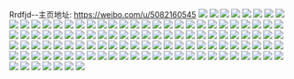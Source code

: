 Rrdfjd--主页地址: https://weibo.com/u/5082160545 
![](https://wx4.sinaimg.cn/mw2000/005xWe7nly1h94h13be4wj31o0280u0x.jpg) 
![](https://wx4.sinaimg.cn/mw2000/005xWe7nly1h94h13rgfkj30u01hcn7q.jpg) 
![](https://wx4.sinaimg.cn/mw2000/005xWe7nly1h94h13zbr9j30zk1bf148.jpg) 
![](https://wx4.sinaimg.cn/mw2000/005xWe7nly1h94h14a9xoj30u01k0gqc.jpg) 
![](https://wx4.sinaimg.cn/mw2000/005xWe7nly1h94h14m9tlj30tg1la0yn.jpg) 
![](https://wx4.sinaimg.cn/mw2000/005xWe7nly1h94h14wwawj30ts18ndjs.jpg) 
![](https://wx4.sinaimg.cn/mw2000/005xWe7nly1h8vn33ouckj32eo37kb2c.jpg) 
![](https://wx4.sinaimg.cn/mw2000/005xWe7nly1h8vn31w9myj31o0280x6q.jpg) 
![](https://wx4.sinaimg.cn/mw2000/005xWe7nly1h8hts439icj32c0340kjm.jpg) 
![](https://wx4.sinaimg.cn/mw2000/005xWe7nly1h8hts2jds8j326g26g1kx.jpg) 
![](https://wx4.sinaimg.cn/mw2000/005xWe7nly1h8hts1rho6j325k2vg1ky.jpg) 
![](https://wx4.sinaimg.cn/mw2000/005xWe7nly1h8hts4xmuyj30zh1s7wyr.jpg) 
![](https://wx4.sinaimg.cn/mw2000/005xWe7nly1h8hts5umamj32c03401ky.jpg) 
![](https://wx4.sinaimg.cn/mw2000/005xWe7nly1h8hts6ktl0j32c03401ky.jpg) 
![](https://wx4.sinaimg.cn/mw2000/005xWe7nly1h55j2ixfw5j32482tn7wi.jpg) 
![](https://wx4.sinaimg.cn/mw2000/005xWe7nly1h55j2jun74j323h2snnpd.jpg) 
![](https://wx4.sinaimg.cn/mw2000/005xWe7nly1h55j2htn4qj323j2sqx6p.jpg) 
![](https://wx4.sinaimg.cn/mw2000/005xWe7nly1h55j2esrikj32c0340kjm.jpg) 
![](https://wx4.sinaimg.cn/mw2000/005xWe7nly1h55j2g57agj31o0280x6p.jpg) 
![](https://wx4.sinaimg.cn/mw2000/005xWe7nly1h55j2k7fe6j30zk1ig7ce.jpg) 
![](https://wx4.sinaimg.cn/mw2000/005xWe7nly1h55j2lq4slj329u2r7x6p.jpg) 
![](https://wx4.sinaimg.cn/mw2000/005xWe7nly1h2zk8e24trj30u0140n47.jpg) 
![](https://wx4.sinaimg.cn/mw2000/005xWe7nly1gzmjsf6zj0j315o1d94qp.jpg) 
![](https://wx4.sinaimg.cn/mw2000/005xWe7nly1gzmjsje99rj3340340e83.jpg) 
![](https://wx4.sinaimg.cn/mw2000/005xWe7nly1gziz7nclhpj30ve12h7jh.jpg) 
![](https://wx4.sinaimg.cn/mw2000/005xWe7nly1gymxfr9dx2j32c0340x6s.jpg) 
![](https://wx4.sinaimg.cn/mw2000/005xWe7nly1gymxfsz7t9j33402c0e84.jpg) 
![](https://wx4.sinaimg.cn/mw2000/005xWe7nly1gymxfpmkp6j32c0340u11.jpg) 
![](https://wx4.sinaimg.cn/mw2000/005xWe7nly1gylggosqorj31jk220kfa.jpg) 
![](https://wx4.sinaimg.cn/mw2000/005xWe7nly1gylggnx9d4j31jk1xwh2v.jpg) 
![](https://wx4.sinaimg.cn/mw2000/005xWe7nly1gylggn5r08j31jk220hbs.jpg) 
![](https://wx4.sinaimg.cn/mw2000/005xWe7nly1gx93xh1wo9j32uv2551kz.jpg) 
![](https://wx4.sinaimg.cn/mw2000/005xWe7nly1gx93xi1jgjj313c1ggx15.jpg) 
![](https://wx4.sinaimg.cn/mw2000/005xWe7nly1gx93xj6wpgj32ig1vue82.jpg) 
![](https://wx4.sinaimg.cn/mw2000/005xWe7nly1gx4phfq7hbj32v825fb2d.jpg) 
![](https://wx4.sinaimg.cn/mw2000/005xWe7nly1gx4pgxy7ufj31xj2kpu0y.jpg) 
![](https://wx4.sinaimg.cn/mw2000/005xWe7nly1gwrnou8f37j32802yox6s.jpg) 
![](https://wx4.sinaimg.cn/mw2000/005xWe7nly1gwrnoq90tkj315o1jk7wh.jpg) 
![](https://wx4.sinaimg.cn/mw2000/005xWe7nly1gwa0jfehxcj32c033yb2b.jpg) 
![](https://wx4.sinaimg.cn/mw2000/005xWe7nly1gwa0ji2sj4j33402c0u0y.jpg) 
![](https://wx4.sinaimg.cn/mw2000/005xWe7nly1gwa0jbj3cbj32c0340e84.jpg) 
![](https://wx4.sinaimg.cn/mw2000/005xWe7nly1gwa0j7vjflj32bn2cme82.jpg) 
![](https://wx4.sinaimg.cn/mw2000/005xWe7nly1gw2elz1fdgj31o0280npe.jpg) 
![](https://wx4.sinaimg.cn/mw2000/005xWe7nly1gw2elxf3zrj32162164qq.jpg) 
![](https://wx4.sinaimg.cn/mw2000/005xWe7nly1gvuc15h6pej32c0340u0y.jpg) 
![](https://wx4.sinaimg.cn/mw2000/005xWe7nly1gvndb2gjhjj619s0prqcg02.jpg) 
![](https://wx4.sinaimg.cn/mw2000/005xWe7nly1gvkxn2accij620x2okqv602.jpg) 
![](https://wx4.sinaimg.cn/mw2000/005xWe7nly1gvkxn3re9hj60jt0qkjxp02.jpg) 
![](https://wx4.sinaimg.cn/mw2000/005xWe7nly1guzvueybmnj629w317npf02.jpg) 
![](https://wx4.sinaimg.cn/mw2000/005xWe7nly1grbr2fm1fhj32c0340b29.jpg) 
![](https://wx4.sinaimg.cn/mw2000/005xWe7nly1grbr2jje56j32c03404qr.jpg) 
![](https://wx4.sinaimg.cn/mw2000/005xWe7nly1gqtr5h5xh9j32o320s7wi.jpg) 
![](https://wx4.sinaimg.cn/mw2000/005xWe7nly1gqtr5hrf7fj32zy28yhb3.jpg) 
![](https://wx4.sinaimg.cn/mw2000/005xWe7nly1gqtr5lfzeej32pv21e1kz.jpg) 
![](https://wx4.sinaimg.cn/mw2000/005xWe7nly1gqtr5m99x6j32c02n57wh.jpg) 
![](https://wx4.sinaimg.cn/mw2000/005xWe7nly1gqhu4b0khhj313o1hy1kx.jpg) 
![](https://wx4.sinaimg.cn/mw2000/005xWe7nly1gqhu4g3gmvj31o02801ky.jpg) 
![](https://wx4.sinaimg.cn/mw2000/005xWe7nly1gqhu4evat5j31o0280u0x.jpg) 
![](https://wx4.sinaimg.cn/mw2000/005xWe7nly1gqhu4cqp2qj31o0280npe.jpg) 
![](https://wx4.sinaimg.cn/mw2000/005xWe7nly1gqhu50xfbtj33402c0x6p.jpg) 
![](https://wx4.sinaimg.cn/mw2000/005xWe7nly1gqhu4dqt77j31o0280x6p.jpg) 
![](https://wx4.sinaimg.cn/mw2000/005xWe7nly1gol0ny67ekj31o01o07wj.jpg) 
![](https://wx4.sinaimg.cn/mw2000/005xWe7ngy1gikr42qdxij32gy1upqv5.jpg) 
![](https://wx4.sinaimg.cn/mw2000/005xWe7ngy1gikr5uqmykj31o01o0u0x.jpg) 
![](https://wx4.sinaimg.cn/mw2000/005xWe7ngy1gikr41gckpj30u00mi7dl.jpg) 
![](https://wx4.sinaimg.cn/mw2000/005xWe7ngy1gikr40rygrj32ax32k7wj.jpg) 
![](https://wx4.sinaimg.cn/mw2000/005xWe7ngy1ggixelbxhfj30yi0yite9.jpg) 
![](https://wx4.sinaimg.cn/mw2000/005xWe7nly1gcdjvy4y6kj32c02c0npe.jpg) 
![](https://wx4.sinaimg.cn/mw2000/005xWe7nly1gcdjvqrx61j32c02c07wi.jpg) 
![](https://wx4.sinaimg.cn/mw2000/005xWe7nly1gbezodto02j315o279e45.jpg) 
![](https://wx4.sinaimg.cn/mw2000/005xWe7nly1gbezocmcxpj32c02c07wh.jpg) 
![](https://wx4.sinaimg.cn/mw2000/005xWe7ngy1gb94erive1j30rq0ttwrl.jpg) 
![](https://wx4.sinaimg.cn/mw2000/005xWe7ngy1gb94etlj7lj31o02807wh.jpg) 
![](https://wx4.sinaimg.cn/mw2000/005xWe7ngy1gb94est01zj32c02c04qq.jpg) 
![](https://wx4.sinaimg.cn/mw2000/005xWe7ngy1gajvxvq7pfj32c0340npd.jpg) 
![](https://wx4.sinaimg.cn/mw2000/005xWe7nly1g78ta4hdbej315o0vpx6q.jpg) 
![](https://wx4.sinaimg.cn/mw2000/005xWe7nly1g6gw45rlmnj32801o04qq.jpg) 
![](https://wx4.sinaimg.cn/mw2000/005xWe7nly1g6gw476gtmj325s1kgqv5.jpg) 
![](https://wx4.sinaimg.cn/mw2000/005xWe7nly1g6gw4alnj4j30yi1a04qs.jpg) 
![](https://wx4.sinaimg.cn/mw2000/005xWe7nly1g6gw43x9y4j30yi1a0kjo.jpg) 
![](https://wx4.sinaimg.cn/mw2000/005xWe7ngy1g56samt683j30yd0nztdm.jpg) 
![](https://wx4.sinaimg.cn/mw2000/005xWe7ngy1g521ao567hj30yi15g16p.jpg) 
![](https://wx4.sinaimg.cn/mw2000/005xWe7ngy1g521aoeqraj30yi0yih2e.jpg) 
![](https://wx4.sinaimg.cn/mw2000/005xWe7ngy1g521aox411j32c03404qq.jpg) 
![](https://wx4.sinaimg.cn/mw2000/005xWe7ngy1g521anjf93j30va15o14l.jpg) 
![](https://wx4.sinaimg.cn/mw2000/005xWe7ngy1g521anqyktj30r60r6agg.jpg) 
![](https://wx4.sinaimg.cn/mw2000/005xWe7ngy1g521apzbmpj32c02c0x16.jpg) 
![](https://wx4.sinaimg.cn/mw2000/005xWe7ngy1g521amvb2gj32c02c0e81.jpg) 
![](https://wx4.sinaimg.cn/mw2000/005xWe7ngy1g521an7xcej30u00uytjp.jpg) 
![](https://wx4.sinaimg.cn/mw2000/005xWe7ngy1g521argp0aj30yi1pcqv8.jpg) 
![](https://wx4.sinaimg.cn/mw2000/005xWe7nly1g3h09nzagxj30yi0yihdt.jpg) 
![](https://wx4.sinaimg.cn/mw2000/005xWe7nly1g3h09qpi9mj30yi0yids8.jpg) 
![](https://wx4.sinaimg.cn/mw2000/005xWe7nly1g3h09rokkfj30hs0hb0w1.jpg) 
![](https://wx4.sinaimg.cn/mw2000/005xWe7nly1g3h09ujwalj30u00u047x.jpg) 
![](https://wx4.sinaimg.cn/mw2000/005xWe7nly1g3h09x5mjdj315o15on5r.jpg) 
![](https://wx4.sinaimg.cn/mw2000/005xWe7nly1g3h0a25jh7j314n1kuh7l.jpg) 
![](https://wx4.sinaimg.cn/mw2000/005xWe7nly1g23js8xwiqj32c02c0e82.jpg) 
![](https://wx4.sinaimg.cn/mw2000/005xWe7ngy1g21nzbgns0j32dc2dce81.jpg) 
![](https://wx4.sinaimg.cn/mw2000/005xWe7ngy1g21nzazud9j315o15ob29.jpg) 
![](https://wx4.sinaimg.cn/mw2000/005xWe7ngy1g1y0ufkt2cj32c02c0x4s.jpg) 
![](https://wx4.sinaimg.cn/mw2000/005xWe7ngy1g1y0uds72ij315o15o4qp.jpg) 
![](https://wx4.sinaimg.cn/mw2000/005xWe7ngy1g1y0uel4b3j32c02c0u0x.jpg) 
![](https://wx4.sinaimg.cn/mw2000/005xWe7ngy1g13zuv922qj33402c0kjx.jpg) 
![](https://wx4.sinaimg.cn/mw2000/005xWe7ngy1g13zt3p9xjj31sg1sce85.jpg) 
![](https://wx4.sinaimg.cn/mw2000/005xWe7ngy1g13zvg2wb2j32c02c0x6v.jpg) 
![](https://wx4.sinaimg.cn/mw2000/005xWe7ngy1g13ztro68vj31sg1sg7wn.jpg) 
![](https://wx4.sinaimg.cn/mw2000/005xWe7ngy1g13zu7sq92j30u00u0wl7.jpg) 
![](https://wx4.sinaimg.cn/mw2000/005xWe7ngy1g13zth4duuj31sg1sgkjq.jpg) 
![](https://wx4.sinaimg.cn/mw2000/005xWe7ngy1g13zu65jc2j31sg1sgu0z.jpg) 
![](https://wx4.sinaimg.cn/mw2000/005xWe7ngy1g13zui5yyjj315o15ox6t.jpg) 
![](https://wx4.sinaimg.cn/mw2000/005xWe7ngy1g13zu08d2mj31sg1sge84.jpg) 
![](https://wx4.sinaimg.cn/mw2000/005xWe7ngy1g10h3otmntj32c02c2kju.jpg) 
![](https://wx4.sinaimg.cn/mw2000/005xWe7ngy1fxlhp5ejskj315o0nfb2a.jpg) 
![](https://wx4.sinaimg.cn/mw2000/005xWe7ngy1fxlhozh4o9j32io1w0hdz.jpg) 
![](https://wx4.sinaimg.cn/mw2000/005xWe7ngy1fqxh3fou6gj32c0340b2a.jpg) 
